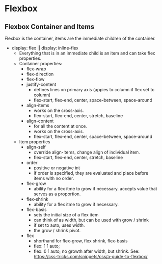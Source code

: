 # Flexbox

## Flexbox Container and Items
Flexbox is the container, items are the immediate children of the container.
* display: flex || display: inline-flex
    * Everything that is in an immediate child is an item and can take flex properties.
    * Container properties:
        * flex-wrap
        * flex-direction
        * flex-flow
        * justify-content
            * defines lines on primary axis (appies to column if flex set to column)
            * flex-start, flex-end, center, space-between, space-around
        * align-items
            * works on the cross-axis.
            * flex-start, flex-end, center, stretch, baseline
        * align-content
            * for all the content at once.
            * works on the cross-axis.
            * flex-start, flex-end, center, space-between, space-around
    * Item properties
        * align-self
            * override align-items, change align of individual item.
            * flex-start, flex-end, center, stretch, baseline
        * order
            * positive or negative int
            * if order is specified, they are evaluated and place before items with no order.
        * flex-grow
            * ability for a flex itme to grow if necessary.  accepts value that serves as a proportion.
        * flex-shrink
            * ability for a flex itme to grow if necessary.
        * flex-basis
            * sets the initial size of a flex item
            * can think of as width, but can be used with grow / shrink
            * if set to auto, uses width.
            * the grow / shrink pivot.
        * flex
            * shorthand for flex-grow, flex shrink, flex-basis
            * flex: 1 1 auto;
            * flex: 0 1 auto;  no growth after width, but shrink.
See: https://css-tricks.com/snippets/css/a-guide-to-flexbox/

